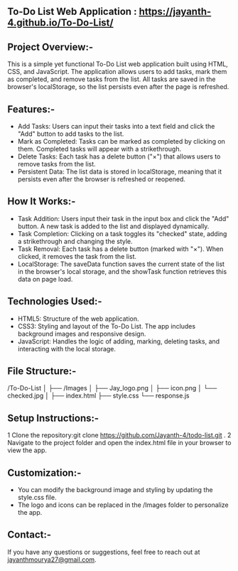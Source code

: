 To-Do List Web Application : https://jayanth-4.github.io/To-Do-List/
--------------------------

Project Overview:-
------------------
This is a simple yet functional To-Do List web application built using HTML, CSS, and JavaScript. The application allows users to add tasks, mark them as completed, and remove tasks from the list. All tasks are saved in the browser's localStorage, so the list persists even after the page is refreshed.

Features:-
-----------
* Add Tasks: Users can input their tasks into a text field and click the "Add" button to add tasks to the list.
* Mark as Completed: Tasks can be marked as completed by clicking on them. Completed tasks will appear with a strikethrough.
* Delete Tasks: Each task has a delete button ("×") that allows users to remove tasks from the list.
* Persistent Data: The list data is stored in localStorage, meaning that it persists even after the browser is refreshed or reopened.

How It Works:-
----------------
* Task Addition: Users input their task in the input box and click the "Add" button. A new task is added to the list and displayed dynamically.
* Task Completion: Clicking on a task toggles its "checked" state, adding a strikethrough and changing the style.
* Task Removal: Each task has a delete button (marked with "×"). When clicked, it removes the task from the list.
* LocalStorage: The saveData function saves the current state of the list in the browser's local storage, and the showTask function retrieves this data on page load.

Technologies Used:-
-------------------
* HTML5: Structure of the web application.
* CSS3: Styling and layout of the To-Do List. The app includes background images and responsive design.
* JavaScript: Handles the logic of adding, marking, deleting tasks, and interacting with the local storage.

File Structure:-
-----------------
/To-Do-List
│
├── /Images
│   ├── Jay_logo.png
│   ├── icon.png
│   └── checked.jpg
│
├── index.html
├── style.css
└── response.js

Setup Instructions:-
---------------------
1 Clone the repository:git clone https://github.com/Jayanth-4/todo-list.git .
2 Navigate to the project folder and open the index.html file in your browser to view the app.

Customization:-
----------------
* You can modify the background image and styling by updating the style.css file.
* The logo and icons can be replaced in the /Images folder to personalize the app.

Contact:-
----------
If you have any questions or suggestions, feel free to reach out at jayanthmourya27@gmail.com.
